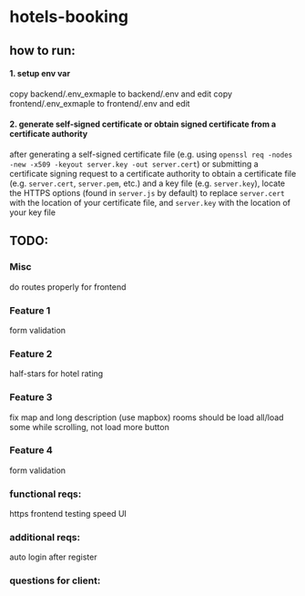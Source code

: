 # hotels-booking

## how to run:

#### 1. setup env var

copy backend/.env_exmaple to backend/.env and edit
copy frontend/.env_exmaple to frontend/.env and edit

#### 2. generate self-signed certificate or obtain signed certificate from a certificate authority
after generating a self-signed certificate file (e.g. using `openssl req -nodes -new -x509 -keyout server.key -out server.cert`) or submitting a certificate signing request to a certificate authority to obtain a certificate file (e.g. `server.cert`, `server.pem`, etc.) and a key file (e.g. `server.key`), locate the HTTPS options (found in `server.js` by default) to replace `server.cert` with the location of your certificate file, and `server.key` with the location of your key file

## TODO:

### Misc

do routes properly for frontend

### Feature 1

form validation

### Feature 2
half-stars for hotel rating

### Feature 3

fix map and long description (use mapbox)
rooms should be load all/load some while scrolling, not load more button

### Feature 4

form validation

### functional reqs:

https
frontend testing
speed
UI

### additional reqs:

auto login after register

### questions for client:
